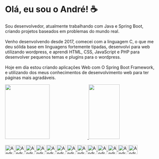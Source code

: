 # Olá, eu sou o André! ☕

Sou desenvolvedor, atualmente trabalhando com Java e Spring Boot, criando projetos baseados em problemas do mundo real.
<br><br>
Venho desenvolvendo desde 2017, comecei com a linguagem C, o que me deu sólida base em linguagens fortemente tipadas, desenvolvi para web utilizando wordpress, e aprendi HTML, CSS, JavaScript e PHP para desenvolver pequenos temas e plugins para o wordpress.
<br><br>
Hoje em dia estou criando aplicações Web com O Spring Boot Framework, e utilizando dos meus conhecimentos de desenvolvimento web para ter páginas mais agradáveis.

<div align="left">
  <a href="https://github.com/Andre-Souza539">
  <img height="180em" width="54%" src="https://github-readme-stats.vercel.app/api?username=Andre-Souza539&show_icons=true&theme=dark&include_all_commits=true&count_private=true"/>
  <img height="180em" width="45%" src="https://github-readme-stats.vercel.app/api/top-langs/?username=Andre-Souza539&layout=compact&langs_count=7&theme=dark"/>
</div>
  
  
<div style="display: inline_block"><br>
     <img align="center" alt="André - HTML" height="30" src="https://icongr.am/devicon/html5-original.svg?size=128&color=currentColor">
     <img align="center" alt="André - CSS" height="30" src="https://icongr.am/devicon/css3-original.svg?size=128&color=currentColor">
     <img align="center" alt="André JS" height="30" src="https://cdn.jsdelivr.net/gh/devicons/devicon/icons/javascript/javascript-original.svg">
    <img align="center" alt="André - Bootstrap" height="30" src="https://cdn.jsdelivr.net/gh/devicons/devicon/icons/bootstrap/bootstrap-original.svg">
    <img align="center" alt="André Wordpress" height="30" src="https://icongr.am/devicon/wordpress-plain.svg?size=128&color=21759b">
    <img align="center" alt="André Java" height="30" src="https://cdn.jsdelivr.net/gh/devicons/devicon/icons/java/java-original.svg">
    <img align="center" alt="André-Git" height="30" src="https://cdn.jsdelivr.net/gh/devicons/devicon/icons/git/git-original.svg">
    <img align="center" alt="André - VSCode" height="30" src="https://cdn.jsdelivr.net/gh/devicons/devicon/icons/vscode/vscode-original-wordmark.svg">
    <img align="center" alt="André - Windows" height="30" src="https://icongr.am/devicon/windows8-original.svg?size=128&color=currentColor">
    <img align="center" alt="André - Ubuntu" height="30" src="https://icongr.am/devicon/ubuntu-plain.svg?size=128&color=dd4814">
    <img align="center" alt="André - Oracle" height="30" src="https://icongr.am/devicon/oracle-original.svg?size=128&color=21759b">
    <img align="center" alt="André -MySQL" height="30" src="https://icongr.am/devicon/mysql-original.svg?size=128&color=21759b">
    <img align="center" alt="André - Node.JS" height="30" src="https://icongr.am/devicon/nodejs-original.svg?size=128&color=21759b">
</div>



<!--
**Andre-Souza539/Andre-Souza539** is a ✨ _special_ ✨ repository because its `README.md` (this file) appears on your GitHub profile.

Here are some ideas to get you started:

- 🔭 I’m currently working on ...
- 🌱 I’m currently learning ...
- 👯 I’m looking to collaborate on ...
- 🤔 I’m looking for help with ...
- 💬 Ask me about ...
- 📫 How to reach me: ...
- 😄 Pronouns: ...
- ⚡ Fun fact: ...
-->
